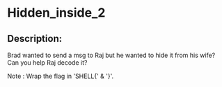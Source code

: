
# Hidden_inside_2
## Description:
Brad wanted to send a msg to Raj but he wanted to hide it from his wife? Can you help Raj decode it?

Note : Wrap the flag in 'SHELL{' & '}'. 

